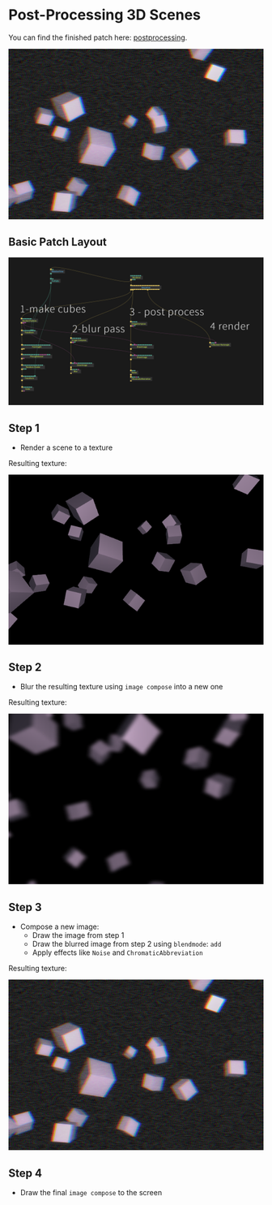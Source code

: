 
# Post-Processing 3D Scenes

You can find the finished patch here: [postprocessing](https://cables.gl/p/5645f59a9a013fa25927562a).

![](img/d_post_process.png)

## Basic Patch Layout

![](img/a_general_layout_full_patch.png)

## Step 1

- Render a scene to a texture

Resulting texture:

![](img/b_render_cubes_to_texture.png)

## Step 2

- Blur the resulting texture using `image compose` into a new one

Resulting texture:  

![](img/c_blur_effect.png)

## Step 3

- Compose a new image:
  - Draw the image from step 1
  - Draw the blurred image from step 2 using `blendmode`: `add`
  - Apply effects like `Noise` and `ChromaticAbbreviation`


Resulting texture:  

![](img/d_post_process.png)

## Step 4

- Draw the final `image compose` to the screen

